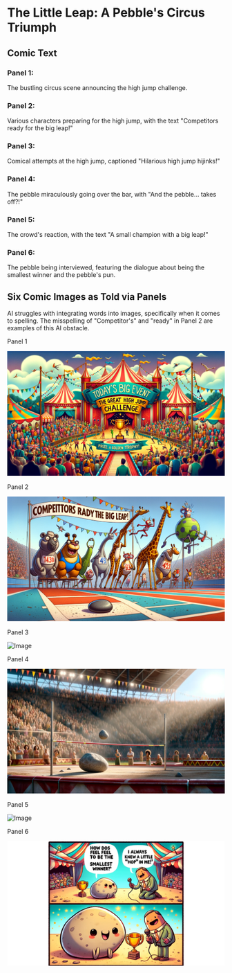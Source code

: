 # The Little Leap: A Pebble's Circus Triumph

## Comic Text

### Panel 1:

The bustling circus scene announcing the high jump challenge.

### Panel 2:

Various characters preparing for the high jump, with the text "Competitors ready for the big leap!"

### Panel 3:

Comical attempts at the high jump, captioned "Hilarious high jump hijinks!"

### Panel 4:

The pebble miraculously going over the bar, with "And the pebble... takes off?!"

### Panel 5:

The crowd's reaction, with the text "A small champion with a big leap!"

### Panel 6:

The pebble being interviewed, featuring the dialogue about being the smallest winner and the pebble's pun.

## Six Comic Images as Told via Panels

AI struggles with integrating words into images, specifically when it comes to spelling. The misspelling of "Competitor's" and "ready" in Panel 2 are examples of this AI obstacle.

Panel 1

![Image](https://github.com/thisislink/aicomicweekly/blob/82f8deb8b07205ef5830a62118fe4336f0ed8113/comics/week-2/The-Little-Leap-1.png?raw=true)

Panel 2

![Image](https://github.com/thisislink/aicomicweekly/blob/82f8deb8b07205ef5830a62118fe4336f0ed8113/comics/week-2/The-Little-Leap-2.png?raw=true)

Panel 3

![Image](https://github.com/thisislink/aicomicweekly/blob/82f8deb8b07205ef5830a62118fe4336f0ed8113/comics/week-2/The-Little-Leap-3.png?raw=true)

Panel 4

![Image](https://github.com/thisislink/aicomicweekly/blob/82f8deb8b07205ef5830a62118fe4336f0ed8113/comics/week-2/The-Little-Leap-4.png?raw=true)

Panel 5

![Image](https://github.com/thisislink/aicomicweekly/blob/82f8deb8b07205ef5830a62118fe4336f0ed8113/comics/week-2/The-Little-Leap-5.png?raw=true)

Panel 6

![Image](https://github.com/thisislink/aicomicweekly/blob/82f8deb8b07205ef5830a62118fe4336f0ed8113/comics/week-2/The-Little-Leap-6.png?raw=true)